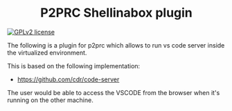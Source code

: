 <h1 align="center">
  <br>
  P2PRC Shellinabox plugin 
  <br>
</h1>

<!-- seperator -->


[![GPLv2 license](https://img.shields.io/badge/License-GPLv2-blue.svg)](http://perso.crans.org/besson/LICENSE.html)

The following is a plugin for p2prc which allows to run vs code server inside the virtualized environment.

This is based on the following implementation:
- https://github.com/cdr/code-server

The user would be able to access the VSCODE from 
the browser when it's running on the other machine. 



